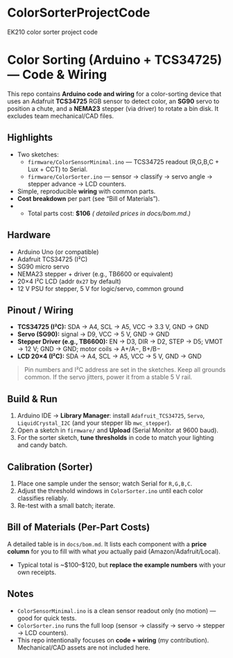 # ColorSorterProjectCode
EK210 color sorter project code

# Color Sorting (Arduino + TCS34725) — Code & Wiring

This repo contains **Arduino code and wiring** for a color-sorting device that uses an Adafruit **TCS34725** RGB sensor to detect color, an **SG90** servo to position a chute, and a **NEMA23** stepper (via driver) to rotate a bin disk. It excludes team mechanical/CAD files.

## Highlights
- Two sketches:
  - `firmware/ColorSensorMinimal.ino` — TCS34725 readout (R,G,B,C + Lux + CCT) to Serial.
  - `firmware/ColorSorter.ino` — sensor → classify → servo angle → stepper advance → LCD counters.
- Simple, reproducible **wiring** with common parts.
- **Cost breakdown** per part (see “Bill of Materials”).
- - Total parts cost: **$106**
  *( detailed prices in docs/bom.md.)*

## Hardware
- Arduino Uno (or compatible)
- Adafruit TCS34725 (I²C)
- SG90 micro servo
- NEMA23 stepper + driver (e.g., TB6600 or equivalent)
- 20×4 I²C LCD (addr `0x27` by default)
- 12 V PSU for stepper, 5 V for logic/servo, common ground

## Pinout / Wiring
- **TCS34725 (I²C):** SDA → A4, SCL → A5, VCC → 3.3 V, GND → GND  
- **Servo (SG90):** signal → D9, VCC → 5 V, GND → GND  
- **Stepper Driver (e.g., TB6600):** EN → D3, DIR → D2, STEP → D5; VMOT → 12 V; GND → GND; motor coils → A+/A−, B+/B−  
- **LCD 20×4 (I²C):** SDA → A4, SCL → A5, VCC → 5 V, GND → GND

> Pin numbers and I²C address are set in the sketches. Keep all grounds common. If the servo jitters, power it from a stable 5 V rail.

## Build & Run
1. Arduino IDE → **Library Manager**: install `Adafruit_TCS34725`, `Servo`, `LiquidCrystal_I2C` (and your stepper lib `mwc_stepper`).
2. Open a sketch in `firmware/` and **Upload** (Serial Monitor at 9600 baud).
3. For the sorter sketch, **tune thresholds** in code to match your lighting and candy batch.

## Calibration (Sorter)
1. Place one sample under the sensor; watch Serial for `R,G,B,C`.  
2. Adjust the threshold windows in `ColorSorter.ino` until each color classifies reliably.  
3. Re-test with a small batch; iterate.

## Bill of Materials (Per-Part Costs)
A detailed table is in `docs/bom.md`. It lists each component with a **price column** for you to fill with what *you* actually paid (Amazon/Adafruit/Local).  
- Typical total is ~\$100–\$120, but **replace the example numbers** with your own receipts.

## Notes
- `ColorSensorMinimal.ino` is a clean sensor readout only (no motion) — good for quick tests.
- `ColorSorter.ino` runs the full loop (sensor → classify → servo → stepper → LCD counters).  
- This repo intentionally focuses on **code + wiring** (my contribution). Mechanical/CAD assets are not included here.

